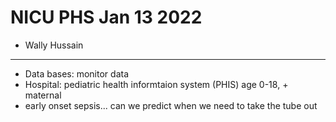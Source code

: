 # NICU PHS Jan 13 2022

* Wally Hussain

---

* Data bases: monitor data
* Hospital: pediatric  health informtaion system (PHIS) age 0-18, + maternal
* early onset sepsis... can we predict when we need to take the tube out